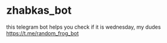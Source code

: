 # zhabkas_bot
this telegram bot helps you check if it is wednesday, my dudes
https://t.me/random_frog_bot
